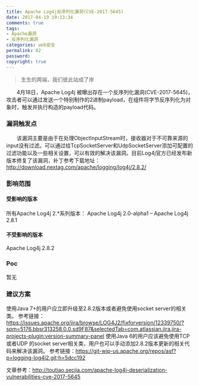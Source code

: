 ```yaml
---
title: Apache Log4j反序列化漏洞(CVE-2017-5645)
date: 2017-04-19 19:13:34
comments: true
tags: 
- Apache漏洞
- 反序列化漏洞
categories: web安全
permalink: 02
password:
copyright: true
---
```

<blockquote class="blockquote-center">生生的两端，我们彼此站成了岸</blockquote>
　　4月18日，Apache Log4j 被曝出存在一个反序列化漏洞(CVE-2017-5645)，攻击者可以通过发送一个特别制作的2进制payload，在组件将字节反序列化为对象时，触发并执行构造的payload代码。
<!--more-->

### 漏洞触发点
　　该漏洞主要是由于在处理ObjectInputStream时，接收器对于不可靠来源的input没有过滤。可以通过给TcpSocketServer和UdpSocketServer添加可配置的过滤功能以及一些相关设置，可以有效的解决该漏洞。目前Log4j官方已经发布新版本修复了该漏洞，补丁参考下载地址：http://download.nextag.com/apache/logging/log4j/2.8.2/

### 影响范围
#### 受影响的版本
所有Apache Log4j 2.*系列版本： Apache Log4j 2.0-alpha1 – Apache Log4j 2.8.1
#### 不受影响的版本
Apache Log4j 2.8.2

### Poc
暂无

### 建议方案
使用Java 7+的用户应立即升级至2.8.2版本或者避免使用socket server的相关类。
参考链接：
https://issues.apache.org/jira/browse/LOG4J2/fixforversion/12339750/?spm=5176.bbsr313258.0.0.sd9F87&selectedTab=com.atlassian.jira.jira-projects-plugin:version-summary-panel
使用Java 6的用户应该避免使用TCP或者UDP 的socket server相关类，用户也可以手动添加2.8.2版本更新的相关代码来解决该漏洞。
参考链接：https://git-wip-us.apache.org/repos/asf?p=logging-log4j2.git;h=5dcc192

文章参考：http://toutiao.secjia.com/apache-log4j-deserialization-vulnerabilities-cve-2017-5645



